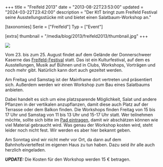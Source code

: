 +++
title = "Freifeld 2013"
date = "2013-08-22T23:53:00"
updated = "2024-03-22T23:42:00"
description = "Der KtT bringt zum Freifeld Festival seine Ausstellungsstücke mit und bietet einen Salatbaum-Workshop an."

[taxonomies]
Serie = ["Freifeld"]
Typ = ["Event"]

[extra]
thumbnail = "/media/blog/2013/freifeld2013/thumbnail.jpg"
+++

![](../../../media/blog/2013/freifeld2013/img1.jpg)

Vom 23. bis zum 25. August findet auf dem Gelände der Donnerschweer Kaserne das [Freifeld-Festival](http://www.freifeld-festival.de/) statt. Das ist ein Kulturfestival, auf dem es Ausstellungen, Musik auf Bühnen und in Clubs, Workshops, Vorträgen und noch mehr gibt. Natürlich kann dort auch gezeltet werden.

Am Freitag und Samstag ist der Mainframe dort vertreten und präsentiert sich. Außerdem werden wir einen Workshop zum Bau eines Salatbaums anbieten.

Dabei handelt es sich um eine platzsparende Möglichkeit, Salat und andere Pflanzen in der vertikalen anzupflanzen, damit diese auch Platz auf der Terrasse oder dem Balkon finden. Die Workshops finden Freitag von 15 bis 17 Uhr und Samstag von 11 bis 13 Uhr und 15-17 Uhr statt. Wer teilnehmen möchte, sollte sich bitte im [Pad eintragen](http://pad.kreativitaet-trifft-technik.de/p/freifeld_anmeldungen), damit wir abschätzen können wie viel Material gebraucht wird. Was genau der Workshop kosten wird, steht leider noch nicht fest. Wir werden es aber hier bekannt geben.

Am Sonntag sind wir nicht mehr vor Ort, da dann auf dem Bahnhofsviertelfest im eigenen Haus zu tun haben. Dazu seid ihr alle auch herzlich eingeladen.

***UPDATE:*** Die Kosten für den Workshop werden 15 € betragen.


